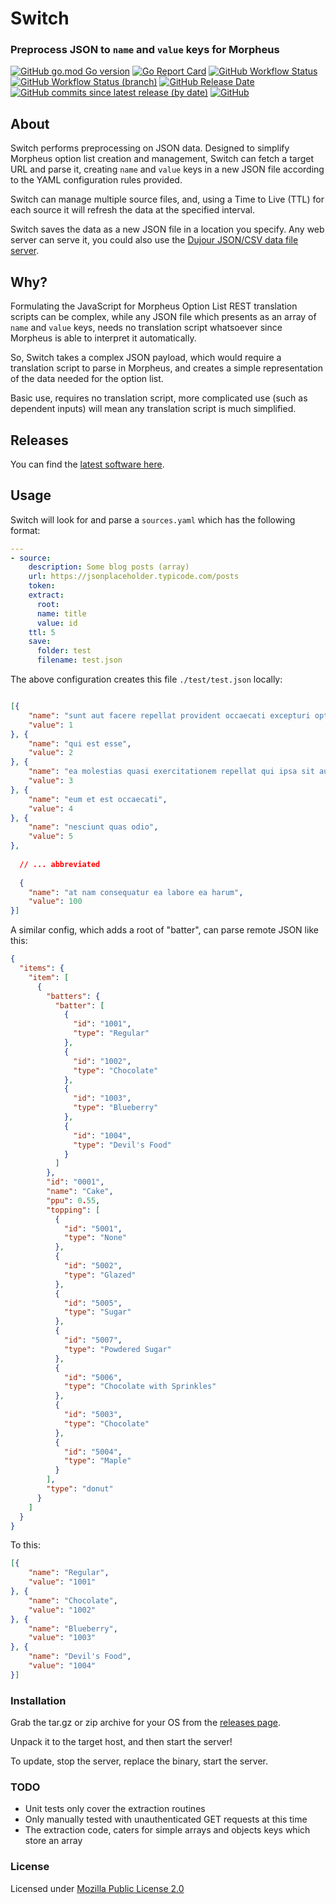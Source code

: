 # Switch

### Preprocess JSON to `name` and `value` keys for Morpheus 

[![GitHub go.mod Go version](https://img.shields.io/github/go-mod/go-version/spoonboy-io/switch?style=flat-square)](https://go.dev/)
[![Go Report Card](https://goreportcard.com/badge/github.com/spoonboy-io/switch?style=flat-square)](https://goreportcard.com/report/github.com/spoonboy-io/switch)
[![GitHub Workflow Status](https://img.shields.io/github/actions/workflow/status/spoonboy-io/switch/build.yml?branch=master&style=flat-square)](https://github.com/spoonboy-io/switch/actions/workflows/build.yml)
[![GitHub Workflow Status (branch)](https://img.shields.io/github/actions/workflow/status/spoonboy-io/switch/unit_test.yml?branch=master&label=tests&style=flat-square)](https://github.com/spoonboy-io/switch/actions/workflows/unit_test.yml)
[ ![ GitHub Release Date ](https://img.shields.io/github/release-date/spoonboy-io/switch?style=flat-square) ](https://github.com/spoonboy-io/switch/releases)
[![GitHub commits since latest release (by date)](https://img.shields.io/github/commits-since/spoonboy-io/switch/latest?style=flat-square)](https://github.com/spoonboy-io/switch/commits)
[![GitHub](https://img.shields.io/github/license/spoonboy-io/switch?label=license&style=flat-square)](LICENSE)


## About

Switch performs preprocessing on JSON data. Designed to simplify Morpheus option list creation and management,
Switch can fetch a target URL and parse it, creating 
`name` and `value` keys in a new JSON file according to the YAML configuration rules provided.

Switch can manage multiple source files, and, using a Time to Live (TTL) for each source it will refresh the data
at the specified interval.

Switch saves the data as a new JSON file in a location you specify. Any web server can serve it, you could also use
the [Dujour JSON/CSV data file server](https://github.com/spoonboy-io/dujour).


## Why?

Formulating the JavaScript for Morpheus Option List REST translation scripts can be complex, while any JSON file which presents
as an array of `name` and `value` keys, needs no translation script whatsoever since Morpheus is able to interpret it automatically.

So, Switch takes a complex JSON payload, which would require a translation script to parse in Morpheus, and creates a
simple representation of the data needed for the option list.

Basic use, requires no translation script, more complicated use (such as dependent inputs) will mean any translation 
script is much simplified.

## Releases

You can find the [latest software here](https://github.com/spoonboy-io/switch/releases/latest).

## Usage

Switch will look for and parse a `sources.yaml` which has the following format:

```yaml
---
- source:
    description: Some blog posts (array)
    url: https://jsonplaceholder.typicode.com/posts
    token:
    extract:
      root:
      name: title
      value: id
    ttl: 5
    save:
      folder: test
      filename: test.json
```

The above configuration creates this file `./test/test.json` locally:

```json

[{
	"name": "sunt aut facere repellat provident occaecati excepturi optio reprehenderit",
	"value": 1
}, {
	"name": "qui est esse",
	"value": 2
}, {
	"name": "ea molestias quasi exercitationem repellat qui ipsa sit aut",
	"value": 3
}, {
	"name": "eum et est occaecati",
	"value": 4
}, {
	"name": "nesciunt quas odio",
	"value": 5
},
  
  // ... abbreviated
  
  {
	"name": "at nam consequatur ea labore ea harum",
	"value": 100
}]
```

A similar config, which adds a root of "batter", can parse remote JSON like this:

```json
{
  "items": {
    "item": [
      {
        "batters": {
          "batter": [
            {
              "id": "1001",
              "type": "Regular"
            },
            {
              "id": "1002",
              "type": "Chocolate"
            },
            {
              "id": "1003",
              "type": "Blueberry"
            },
            {
              "id": "1004",
              "type": "Devil's Food"
            }
          ]
        },
        "id": "0001",
        "name": "Cake",
        "ppu": 0.55,
        "topping": [
          {
            "id": "5001",
            "type": "None"
          },
          {
            "id": "5002",
            "type": "Glazed"
          },
          {
            "id": "5005",
            "type": "Sugar"
          },
          {
            "id": "5007",
            "type": "Powdered Sugar"
          },
          {
            "id": "5006",
            "type": "Chocolate with Sprinkles"
          },
          {
            "id": "5003",
            "type": "Chocolate"
          },
          {
            "id": "5004",
            "type": "Maple"
          }
        ],
        "type": "donut"
      }
    ]
  }
}
```

To this:

```json
[{
	"name": "Regular",
	"value": "1001"
}, {
	"name": "Chocolate",
	"value": "1002"
}, {
	"name": "Blueberry",
	"value": "1003"
}, {
	"name": "Devil's Food",
	"value": "1004"
}]
```

### Installation
Grab the tar.gz or zip archive for your OS from the [releases page](https://github.com/spoonboy-io/switch/releases/latest).

Unpack it to the target host, and then start the server!

To update, stop the server, replace the binary, start the server.

### TODO

- Unit tests only cover the extraction routines
- Only manually tested with unauthenticated GET requests at this time
- The extraction code, caters for simple arrays and objects keys which store an array

### License
Licensed under [Mozilla Public License 2.0](LICENSE)
